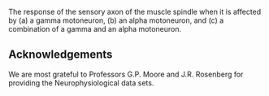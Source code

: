
The response of the sensory axon of the muscle spindle when it is affected by (a) a gamma motoneuron, (b) an alpha motoneuron, and (c) a combination of a gamma and an alpha motoneuron.

## Acknowledgements

We are most grateful to Professors G.P. Moore and J.R. Rosenberg for providing the Neurophysiological data sets.
